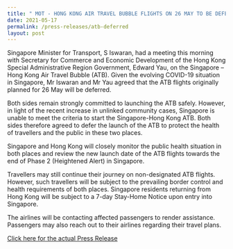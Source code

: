 ```yaml
---
title: " MOT - HONG KONG AIR TRAVEL BUBBLE FLIGHTS ON 26 MAY TO BE DEFERRED"
date: 2021-05-17
permalink: /press-releases/atb-deferred
layout: post
---
```


Singapore Minister for Transport, S Iswaran, had a meeting this morning with Secretary for Commerce and Economic Development of the Hong Kong Special Administrative Region Government, Edward Yau, on the Singapore – Hong Kong Air Travel Bubble (ATB). Given the evolving COVID-19 situation in Singapore, Mr Iswaran and Mr Yau agreed that the ATB flights originally planned for 26 May will be deferred.
 
Both sides remain strongly committed to launching the ATB safely. However, in light of the recent increase in unlinked community cases, Singapore is unable to meet the criteria to start the Singapore-Hong Kong ATB. Both sides therefore agreed to defer the launch of the ATB to protect the health of travellers and the public in these two places.
 
Singapore and Hong Kong will closely monitor the public health situation in both places and review the new launch date of the ATB flights towards the end of Phase 2 (Heightened Alert) in Singapore.
 
Travellers may still continue their journey on non-designated ATB flights. However, such travellers will be subject to the prevailing border control and health requirements of both places. Singapore residents returning from Hong Kong will be subject to a 7-day Stay-Home Notice upon entry into Singapore.
 
The airlines will be contacting affected passengers to render assistance. Passengers may also reach out to their airlines regarding their travel plans.

<a href="https://www.mot.gov.sg/news-centre/news/Detail/launch-of-singapore-hong-kong-air-travel-bubble-flights-on-26-may-to-be-deferred">Click here for the actual Press Release</a>